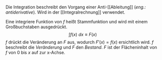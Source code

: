 Die Integration beschreibt den Vorgang einer Anti-[[Ableitung]]
(*eng.: antiderivative*). Wird in der [[Integralrechnung]] verwendet.

Eine integriere Funktion von $f$ heißt Stammfunktion und wird mit einem Großbuchstaben ausgedrückt.
$$\int f(x)~dx\equiv F(x)$$
$f$ drückt die Veränderung an $F$ aus, wodurch $F'(x)=f(x)$ ersichtlich wird.
$f$ beschreibt die *Veränderung* und $F$ den *Bestand*.
$F$ ist der Flächeninhalt von $f$ von $0$ bis $x$ auf zur x-Achse.